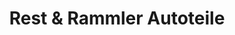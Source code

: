 ---
title: "Rest & Rammler Autoteile"
url: /gaissach/rest-und-rammler-autoteile/
shop: Autowerkstatt
---